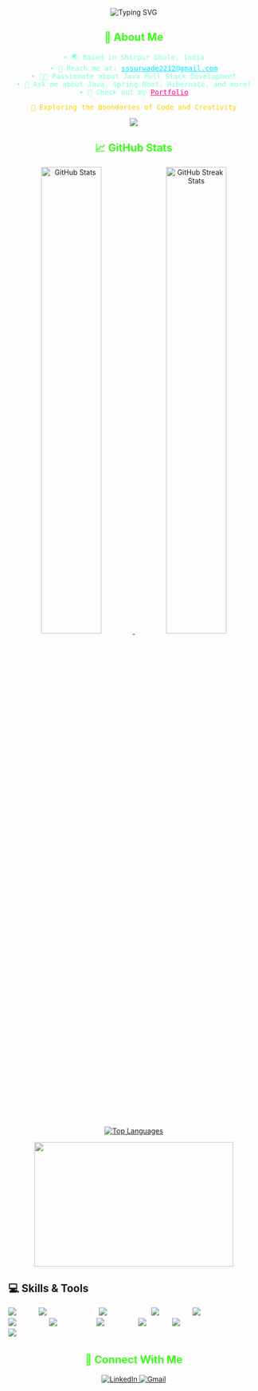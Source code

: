 <!-- Header -->
<!-- Animated Divider -->
<!-- <p align="center">
  <img src="https://raw.githubusercontent.com/Platane/snk/output/github-contribution-grid-snake.svg" alt="Snake Animation">
</p> -->

<p align="center">
  <img src="https://readme-typing-svg.herokuapp.com?font=Fira+Code&size=24&color=00FF00&background=000000&center=true&vCenter=true&width=500&lines=Hello,+World!+👋;I+am+Shuddhodhan+Surwade;Java+Backend+Developer;Spring+Boot+Enthusiast;Welcome+to+my+profile!" alt="Typing SVG">
</p>

<!-- About Me Section -->
<h2 align="center" style="color:#39ff14;">💫 About Me</h2>
<p align="center" style="color:#80ffdb; font-family:monospace;">
  • 🌏 Based in Shirpur Dhule, India <br>
  • 📧 Reach me at: <a href="mailto:sssurwade2212@gmail.com" style="color:#00e5ff;">sssurwade2212@gmail.com</a> <br>
  • 👨‍💻 Passionate about Java Full Stack Development <br>
  • 💬 Ask me about Java, Spring Boot, Hibernate, and more! <br>
  • 🧿 Check out my <a href="https://sidz111.github.io/portfolio/" target="_blank" style="color:#ff007f;">Portfolio</a> <br>
</p>
<p align="center" style="color:#ffcc00; font-family:monospace;">🚀 Exploring the Boundaries of Code and Creativity</p>

<!-- Typing Animation -->
<p align="center">
  <a href="https://github.com/sidz111/">
    <img src="https://readme-typing-svg.herokuapp.com?lines=Java%20Developer%20|%20Spring%20Boot%20Enthusiast%20|%20SQL%20Expert;Crafting%20Futuristic%20Apps;&center=true&width=700&height=45&font=monospace&color=00ff00&vCenter=true&size=20">
  </a>
</p>

<!-- Dynamic Stats -->
<h2 align="center" style="color:#39ff14;">📈 GitHub Stats</h2>
<p align="center">
  <a href="https://github.com/sidz111">
    <img src="https://github-readme-stats.vercel.app/api?username=sidz111&count_private=true&show_icons=true&theme=radical&hide_border=true&custom_title=Shuddhodhan's%20GitHub%20Stats" alt="GitHub Stats" width="49%"/>
  </a>
  <a href="https://github.com/sidz111">
    <img src="https://github-readme-streak-stats.herokuapp.com/?user=sidz111&theme=radical&hide_border=true" alt="GitHub Streak Stats" width="49%"/>
  </a>
</p>

<p align="center">
  <a href="https://github.com/sidz111">
    <img src="https://github-readme-stats.vercel.app/api/top-langs/?username=sidz111&layout=compact&theme=radical&hide_border=true" alt="Top Languages" />
  </a>
</p>

<!-- GIF Animations -->
<p align="center">
  <img src="https://media.giphy.com/media/RbDKaczqWovIugyJmW/giphy.gif" width="400" height="250">
</p>


## 💻 Skills & Tools
<p style="font-size: 18px; color: #FFFFFF;">
  <img src="https://img.shields.io/badge/Java-007396?style=for-the-badge&logo=java&logoColor=white" alt="Java"/>
  <img src="https://img.shields.io/badge/Spring%20Boot-6DB33F?style=for-the-badge&logo=springboot&logoColor=white" alt="Spring Boot"/>
  <img src="https://img.shields.io/badge/Hibernate-59666C?style=for-the-badge&logo=hibernate&logoColor=white" alt="Hibernate"/>
  <img src="https://img.shields.io/badge/MySQL-4479A1?style=for-the-badge&logo=mysql&logoColor=white" alt="MySQL"/>
  <img src="https://img.shields.io/badge/Postman-FF6C37?style=for-the-badge&logo=postman&logoColor=white" alt="Postman"/>
  <img src="https://img.shields.io/badge/Eclipse-2C2255?style=for-the-badge&logo=eclipse&logoColor=white" alt="Eclipse"/>
  <img src="https://img.shields.io/badge/Visual%20Studio%20Code-0078D4?style=for-the-badge&logo=visualstudiocode&logoColor=white" alt="VS Code"/>
  <img src="https://img.shields.io/badge/HTML5-E34F26?style=for-the-badge&logo=html5&logoColor=white" alt="HTML5"/>
  <img src="https://img.shields.io/badge/CSS3-1572B6?style=for-the-badge&logo=css3&logoColor=white" alt="CSS3"/>
  <img src="https://img.shields.io/badge/JavaScript-F7DF1E?style=for-the-badge&logo=javascript&logoColor=black" alt="JavaScript"/>
  <img src="https://img.shields.io/badge/GitHub-181717?style=for-the-badge&logo=github&logoColor=white" alt="GitHub"/>
</p>

<!-- Network -->
<h2 align="center" style="color:#39ff14;">📱 Connect With Me</h2>
<p align="center">
  <a href="https://www.linkedin.com/in/shuddhodhan-surwade-a493b7215/">
    <img src="https://img.shields.io/badge/LinkedIn-0077B5?style=for-the-badge&logo=linkedin&logoColor=white" alt="LinkedIn">
  </a>
  <a href="mailto:sssurwade2212@gmail.com">
    <img src="https://img.shields.io/badge/Gmail-D14836?style=for-the-badge&logo=gmail&logoColor=white" alt="Gmail">
  </a>
</p>
